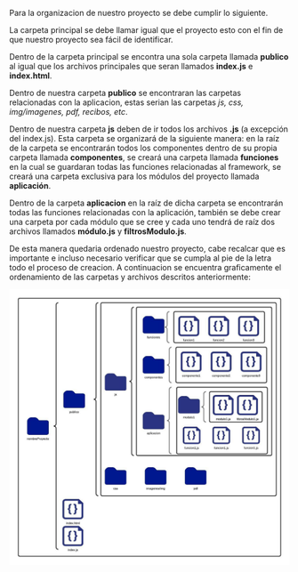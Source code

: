 Para la organizacion de nuestro proyecto se debe cumplir lo siguiente. 

La carpeta principal se debe llamar igual que el proyecto esto con el fin de que nuestro proyecto sea fácil de identificar.

Dentro de la carpeta principal se encontra una sola carpeta llamada **publico** al igual que los archivos principales que seran llamados **index.js** e **index.html**.

Dentro de nuestra carpeta **publico** se encontraran las carpetas relacionadas con la aplicacion, estas serian las carpetas *js, css, img/imagenes, pdf, recibos, etc*.

Dentro de nuestra carpeta **js** deben de ir todos los archivos **.js** (a excepción del index.js). Esta carpeta se organizará de la siguiente manera: en la raíz de la carpeta se encontrarán todos los componentes dentro de su propia carpeta llamada **componentes**, se creará una carpeta llamada **funciones** en la cual se guardaran todas las funciones relacionadas al framework, se creará una carpeta exclusiva para los módulos del proyecto llamada **aplicación**.

Dentro de la carpeta **aplicacion** en la raíz de dicha carpeta se encontrarán todas las funciones relacionadas con la aplicación, también se debe crear una carpeta por cada módulo que se cree y cada uno tendrá de raíz dos archivos llamados **módulo.js** y **filtrosModulo.js**.

De esta manera quedaria ordenado nuestro proyecto, cabe recalcar que es importante e incluso necesario verificar que se cumpla al pie de la letra todo el proceso de creacion. A continuacion se encuentra graficamente el ordenamiento de las carpetas y archivos descritos anteriormente:

![OrgProyecto](https://github.com/stribesart/Documentacion/blob/main/imagenes/OrganizacionArchivos/index.jpeg?raw=true)